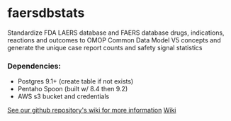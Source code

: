 # faersdbstats
Standardize FDA LAERS database and FAERS database drugs, indications, reactions and outcomes to OMOP Common Data Model V5 concepts
and generate the unique case report counts and safety signal statistics 

### Dependencies:
* Postgres 9.1+ (create table if not exists)
* Pentaho Spoon (built w/ 8.4 then 9.2)
* AWS s3 bucket and credentials

[See our github repository's wiki for more information](../../wiki)
[Wiki](https://github.com/dbmi-pitt/faersdbstats/wiki)